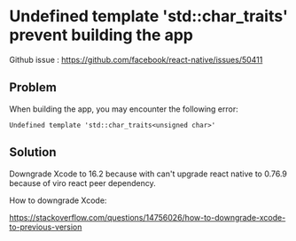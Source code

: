 # Undefined template 'std::char_traits<unsigned char>' prevent building the app

Github issue : https://github.com/facebook/react-native/issues/50411

## Problem

When building the app, you may encounter the following error:

```
Undefined template 'std::char_traits<unsigned char>'
```

## Solution

Downgrade Xcode to 16.2 because with can't upgrade react native to
0.76.9 because of viro react peer dependency.

How to downgrade Xcode:

https://stackoverflow.com/questions/14756026/how-to-downgrade-xcode-to-previous-version